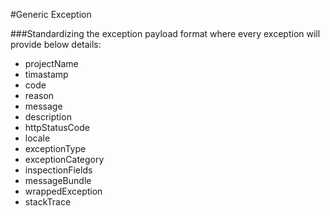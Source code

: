 #Generic Exception

###Standardizing the exception payload format where every exception will provide below details:
-	projectName
-	timastamp
-	code
-	reason
-	message
-	description
-	httpStatusCode
-	locale
-	exceptionType
-	exceptionCategory
-	inspectionFields
-	messageBundle
-	wrappedException
-	stackTrace

